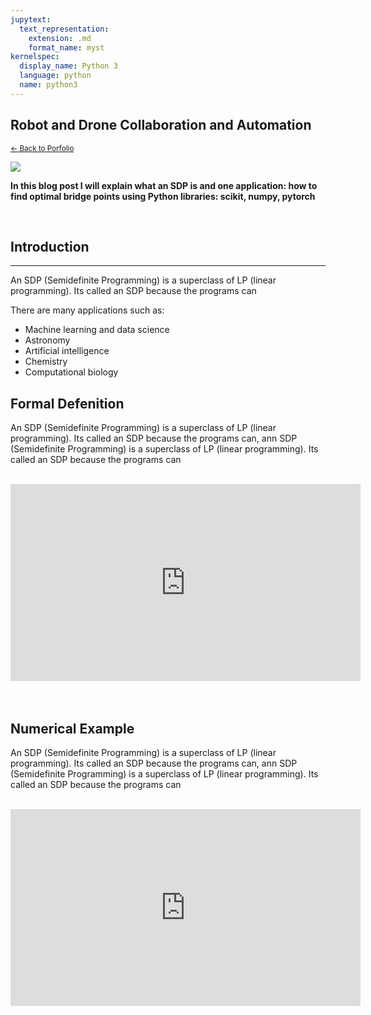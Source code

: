 ```yaml
---
jupytext:
  text_representation:
    extension: .md
    format_name: myst
kernelspec:
  display_name: Python 3
  language: python
  name: python3
---
```


## Robot and Drone Collaboration and Automation

 <sub> [← Back to Porfolio](https://jmhuer.github.io/mini_book/_build/html/docs/portfolio.html)</sub>

<img src="../../../../images/robotautonomy.jpg" align="center"/>

<br>

 **In this blog post I will explain what an SDP is and one application: how to find optimal bridge points using Python libraries: scikit, numpy, pytorch**

<br>


## Introduction
---

An SDP (Semidefinite Programming) is a superclass of LP (linear programming). Its called an SDP because the programs can

There are many applications such as:

-   Machine learning and data science
-   Astronomy
-   Artificial intelligence
-   Chemistry
-   Computational biology




## Formal Defenition
An SDP (Semidefinite Programming) is a superclass of LP (linear programming). Its called an SDP because the programs can, ann SDP (Semidefinite Programming) is a superclass of LP (linear programming). Its called an SDP because the programs can

<br>
 <div align="center">   <iframe width="560" height="315"
src="https://www.youtube.com/embed/MUQfKFzIOeU"
frameborder="0"
allow="accelerometer; autoplay; encrypted-media; gyroscope; picture-in-picture"
allowfullscreen
></iframe></div>

<br>
<br>

## Numerical Example
An SDP (Semidefinite Programming) is a superclass of LP (linear programming). Its called an SDP because the programs can, ann SDP (Semidefinite Programming) is a superclass of LP (linear programming). Its called an SDP because the programs can

<br>
 <div align="center">   <iframe width="560" height="315"
src="https://www.youtube.com/embed/MUQfKFzIOeU"
frameborder="0"
allow="accelerometer; autoplay; encrypted-media; gyroscope; picture-in-picture"
allowfullscreen
></iframe></div>

<br>
<br>

















